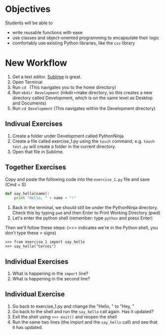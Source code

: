 # Objectives
Students will be able to
- write reusable functions with ease
- use classes and object-oriented programming to encapsulate their logic
- comfortably use existing Python libraries, like the `csv` library

# New Workflow
1. Get a text editor. [Sublime](http://www.sublimetext.com/) is great.
2. Open Terminal
3. Run `cd ` (This navigates you to the home directory)
4. Run `mkdir Development` (mkdir=make directory, so this creates a new directory called Development, which is on the same level as Desktop and Documents)
5. Run `cd Development` (This navigates within the Development directory)


## Indivual Exercises
1. Create a folder under Development called PythonNinja
2. Create a file called exercise_1.py using the `touch` command, e.g. `touch test.py` will create a folder in the current directory.
3. Open that file in Sublime.


## Together Exercises
Copy and paste the following code into the `exercise_1.py` file and save (Cmd + S)

```python
def say_hello(name):
    print "Hello, " + name + "!"
```

1. Back in the terminal, we should still be under the PythonNinja directory. Check this by typing `pwd` and then Enter to Print Working Directory (pwd)
2. Let's enter the python shell (remember: type `python` and press Enter) 

Then we'll follow these steps: (>>> indicates we're in the Python shell, you don't type these > signs)

```
>>> from exercise_1 import say_hello
>>> say_hello("Cercei")
```

## Individual Exercises
1. What is happening in the `import` line?
2. What is happening in the second line?

## Individual Exercise
1. Go back to exercise_1.py and change the "Hello, " to "Hey, "
2. Go back to the shell and run the `say_hello` call again. Has it updated?
3. Exit the shell using `>>> exit()` and reopen the shell
4. Run the same two lines (the import and the `say_hello` call) and see that it has updated.



